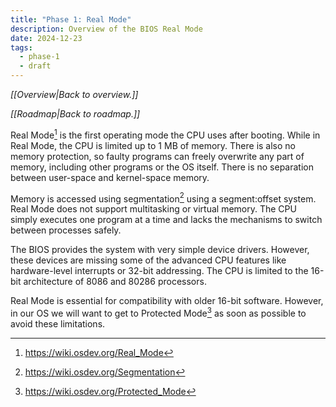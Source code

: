 ```yaml
---
title: "Phase 1: Real Mode"
description: Overview of the BIOS Real Mode
date: 2024-12-23
tags:
  - phase-1
  - draft
---
```

*[[Overview|Back to overview.]]*

*[[Roadmap|Back to roadmap.]]*

Real Mode[^1] is the first operating mode the CPU uses after booting. While in Real Mode, the CPU is limited up to 1 MB of memory. There is also no memory protection, so faulty programs can freely overwrite any part of memory, including other programs or the OS itself. There is no separation between user-space and kernel-space memory. 

Memory is accessed using segmentation[^2] using a segment:offset system. Real Mode does not support multitasking or virtual memory. The CPU simply executes one program at a time and lacks the mechanisms to switch between processes safely.

The BIOS provides the system with very simple device drivers. However, these devices are missing some of the advanced CPU features like hardware-level interrupts or 32-bit addressing. The CPU is limited to the 16-bit architecture of 8086 and 80286 processors.

Real Mode is essential for compatibility with older 16-bit software. However, in our OS we will want to get to Protected Mode[^3] as soon as possible to avoid these limitations.

[^1]:https://wiki.osdev.org/Real_Mode
[^2]:https://wiki.osdev.org/Segmentation
[^3]:https://wiki.osdev.org/Protected_Mode